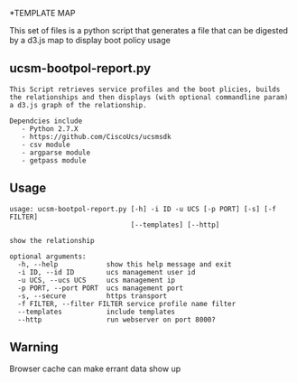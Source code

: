 *TEMPLATE MAP

This set of files is a python script that generates a file that can be digested by a d3.js map to display boot policy usage


ucsm-bootpol-report.py
----------------------

    This Script retrieves service profiles and the boot plicies, builds the relationships and then displays (with optional commandline param) a d3.js graph of the relationship.

    Dependcies include
       - Python 2.7.X
       - https://github.com/CiscoUcs/ucsmsdk
       - csv module
       - argparse module
       - getpass module

Usage
-----

	usage: ucsm-bootpol-report.py [-h] -i ID -u UCS [-p PORT] [-s] [-f FILTER]
								  [--templates] [--http]

	show the relationship

	optional arguments:
	  -h, --help            show this help message and exit
	  -i ID, --id ID        ucs management user id
	  -u UCS, --ucs UCS     ucs management ip
	  -p PORT, --port PORT  ucs management port
	  -s, --secure          https transport
	  -f FILTER, --filter FILTER service profile name filter
	  --templates           include templates
	  --http                run webserver on port 8000?


Warning
-------

Browser cache can make errant data show up
